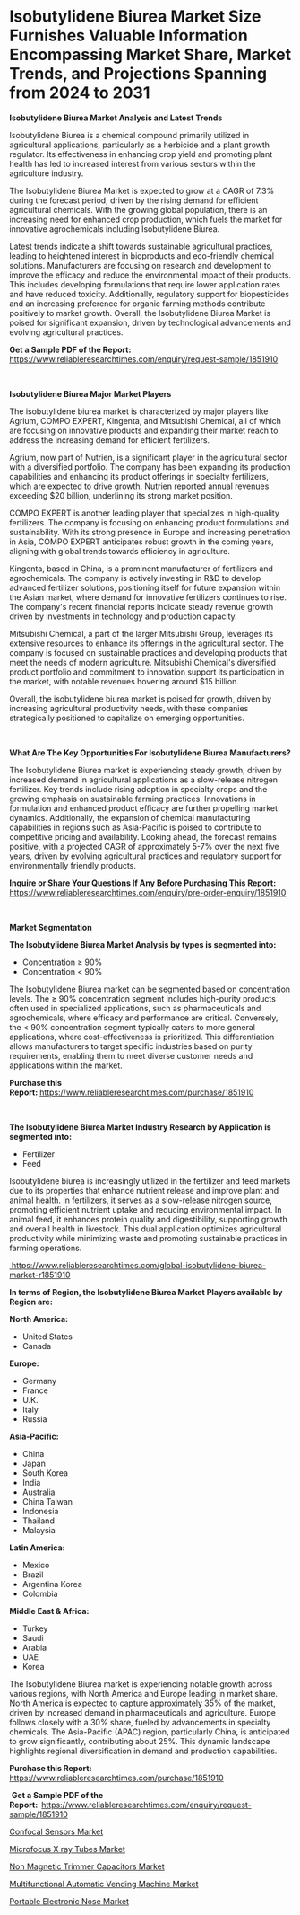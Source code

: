 <p><h1>Isobutylidene Biurea Market Size Furnishes Valuable Information Encompassing Market Share, Market Trends, and Projections Spanning from 2024 to 2031</h1></p><p><strong>Isobutylidene Biurea Market Analysis and Latest Trends</strong></p>
<p><p>Isobutylidene Biurea is a chemical compound primarily utilized in agricultural applications, particularly as a herbicide and a plant growth regulator. Its effectiveness in enhancing crop yield and promoting plant health has led to increased interest from various sectors within the agriculture industry.</p><p>The Isobutylidene Biurea Market is expected to grow at a CAGR of 7.3% during the forecast period, driven by the rising demand for efficient agricultural chemicals. With the growing global population, there is an increasing need for enhanced crop production, which fuels the market for innovative agrochemicals including Isobutylidene Biurea.</p><p>Latest trends indicate a shift towards sustainable agricultural practices, leading to heightened interest in bioproducts and eco-friendly chemical solutions. Manufacturers are focusing on research and development to improve the efficacy and reduce the environmental impact of their products. This includes developing formulations that require lower application rates and have reduced toxicity. Additionally, regulatory support for biopesticides and an increasing preference for organic farming methods contribute positively to market growth. Overall, the Isobutylidene Biurea Market is poised for significant expansion, driven by technological advancements and evolving agricultural practices.</p></p>
<p><strong>Get a Sample PDF of the Report:&nbsp;</strong> <a href="https://www.reliableresearchtimes.com/enquiry/request-sample/1851910?utm_campaign=1266&utm_medium=2&utm_source=Github&utm_content=ia&utm_term=18102024&utm_id=isobutylidene-biurea">https://www.reliableresearchtimes.com/enquiry/request-sample/1851910</a></p>
<p>&nbsp;</p>
<p><strong>Isobutylidene Biurea Major Market Players</strong></p>
<p><p>The isobutylidene biurea market is characterized by major players like Agrium, COMPO EXPERT, Kingenta, and Mitsubishi Chemical, all of which are focusing on innovative products and expanding their market reach to address the increasing demand for efficient fertilizers.</p><p>Agrium, now part of Nutrien, is a significant player in the agricultural sector with a diversified portfolio. The company has been expanding its production capabilities and enhancing its product offerings in specialty fertilizers, which are expected to drive growth. Nutrien reported annual revenues exceeding $20 billion, underlining its strong market position.</p><p>COMPO EXPERT is another leading player that specializes in high-quality fertilizers. The company is focusing on enhancing product formulations and sustainability. With its strong presence in Europe and increasing penetration in Asia, COMPO EXPERT anticipates robust growth in the coming years, aligning with global trends towards efficiency in agriculture.</p><p>Kingenta, based in China, is a prominent manufacturer of fertilizers and agrochemicals. The company is actively investing in R&D to develop advanced fertilizer solutions, positioning itself for future expansion within the Asian market, where demand for innovative fertilizers continues to rise. The company's recent financial reports indicate steady revenue growth driven by investments in technology and production capacity.</p><p>Mitsubishi Chemical, a part of the larger Mitsubishi Group, leverages its extensive resources to enhance its offerings in the agricultural sector. The company is focused on sustainable practices and developing products that meet the needs of modern agriculture. Mitsubishi Chemical's diversified product portfolio and commitment to innovation support its participation in the market, with notable revenues hovering around $15 billion.</p><p>Overall, the isobutylidene biurea market is poised for growth, driven by increasing agricultural productivity needs, with these companies strategically positioned to capitalize on emerging opportunities.</p></p>
<p>&nbsp;</p>
<p><strong>What Are The Key Opportunities For Isobutylidene Biurea Manufacturers?</strong></p>
<p><p>The Isobutylidene Biurea market is experiencing steady growth, driven by increased demand in agricultural applications as a slow-release nitrogen fertilizer. Key trends include rising adoption in specialty crops and the growing emphasis on sustainable farming practices. Innovations in formulation and enhanced product efficacy are further propelling market dynamics. Additionally, the expansion of chemical manufacturing capabilities in regions such as Asia-Pacific is poised to contribute to competitive pricing and availability. Looking ahead, the forecast remains positive, with a projected CAGR of approximately 5-7% over the next five years, driven by evolving agricultural practices and regulatory support for environmentally friendly products.</p></p>
<p><strong>Inquire or Share Your Questions If Any Before Purchasing This Report:</strong> <a href="https://www.reliableresearchtimes.com/enquiry/pre-order-enquiry/1851910?utm_campaign=1266&utm_medium=2&utm_source=Github&utm_content=ia&utm_term=18102024&utm_id=isobutylidene-biurea">https://www.reliableresearchtimes.com/enquiry/pre-order-enquiry/1851910</a></p>
<p>&nbsp;</p>
<p><strong>Market Segmentation</strong></p>
<p><strong>The Isobutylidene Biurea Market Analysis by types is segmented into:</strong></p>
<p><ul><li>Concentration ≥ 90%</li><li>Concentration < 90%</li></ul></p>
<p><p>The Isobutylidene Biurea market can be segmented based on concentration levels. The ≥ 90% concentration segment includes high-purity products often used in specialized applications, such as pharmaceuticals and agrochemicals, where efficacy and performance are critical. Conversely, the < 90% concentration segment typically caters to more general applications, where cost-effectiveness is prioritized. This differentiation allows manufacturers to target specific industries based on purity requirements, enabling them to meet diverse customer needs and applications within the market.</p></p>
<p><strong>Purchase this Report:&nbsp;</strong><a href="https://www.reliableresearchtimes.com/purchase/1851910?utm_campaign=1266&utm_medium=2&utm_source=Github&utm_content=ia&utm_term=18102024&utm_id=isobutylidene-biurea">https://www.reliableresearchtimes.com/purchase/1851910</a></p>
<p>&nbsp;</p>
<p><strong>The Isobutylidene Biurea Market Industry Research by Application is segmented into:</strong></p>
<p><ul><li>Fertilizer</li><li>Feed</li></ul></p>
<p><p>Isobutylidene biurea is increasingly utilized in the fertilizer and feed markets due to its properties that enhance nutrient release and improve plant and animal health. In fertilizers, it serves as a slow-release nitrogen source, promoting efficient nutrient uptake and reducing environmental impact. In animal feed, it enhances protein quality and digestibility, supporting growth and overall health in livestock. This dual application optimizes agricultural productivity while minimizing waste and promoting sustainable practices in farming operations.</p></p>
<p><a href="https://www.reliableresearchtimes.com/global-isobutylidene-biurea-market-r1851910?utm_campaign=1266&utm_medium=2&utm_source=Github&utm_content=ia&utm_term=18102024&utm_id=isobutylidene-biurea">&nbsp;https://www.reliableresearchtimes.com/global-isobutylidene-biurea-market-r1851910</a></p>
<p><strong>In terms of Region, the Isobutylidene Biurea Market Players available by Region are:</strong></p>
<p>
    <p> <strong> North America: </strong>
        <ul>
            <li>United States</li>
            <li>Canada</li>
        </ul>
        </p> 
    <p> <strong> Europe: </strong>
        <ul>
            <li>Germany</li>
            <li>France</li>
            <li>U.K.</li>
            <li>Italy</li>
            <li>Russia</li>
        </ul>
        </p> 
    <p> <strong> Asia-Pacific: </strong>
        <ul>
            <li>China</li>
            <li>Japan</li>
            <li>South Korea</li>
            <li>India</li>
            <li>Australia</li>
            <li>China Taiwan</li>
            <li>Indonesia</li>
            <li>Thailand</li>
            <li>Malaysia</li>
        </ul>
        </p> 
    <p> <strong> Latin America: </strong>
        <ul>
            <li>Mexico</li>
            <li>Brazil</li>
            <li>Argentina Korea</li>
            <li>Colombia</li>
        </ul>
        </p> 
    <p> <strong> Middle East & Africa: </strong>
        <ul>
            <li>Turkey</li>
            <li>Saudi</li>
            <li>Arabia</li>
            <li>UAE</li>
            <li>Korea</li>
        </ul>
    </p>
    </p>
<p><p>The Isobutylidene Biurea market is experiencing notable growth across various regions, with North America and Europe leading in market share. North America is expected to capture approximately 35% of the market, driven by increased demand in pharmaceuticals and agriculture. Europe follows closely with a 30% share, fueled by advancements in specialty chemicals. The Asia-Pacific (APAC) region, particularly China, is anticipated to grow significantly, contributing about 25%. This dynamic landscape highlights regional diversification in demand and production capabilities.</p></p>
<p><strong>Purchase this Report: </strong><a href="https://www.reliableresearchtimes.com/purchase/1851910?utm_campaign=1266&utm_medium=2&utm_source=Github&utm_content=ia&utm_term=18102024&utm_id=isobutylidene-biurea">https://www.reliableresearchtimes.com/purchase/1851910</a></p>
<p>&nbsp;<strong>Get a Sample PDF of the Report:&nbsp;&nbsp;</strong><a href="https://www.reliableresearchtimes.com/enquiry/request-sample/1851910?utm_campaign=1266&utm_medium=2&utm_source=Github&utm_content=ia&utm_term=18102024&utm_id=isobutylidene-biurea">https://www.reliableresearchtimes.com/enquiry/request-sample/1851910</a></p>
<p><strong></strong></p>
<p><p><a href="https://www.linkedin.com/pulse/investing-confocal-sensors-market-trends-leading-products-regional-1l7sc?utm_campaign=1266&utm_medium=2&utm_source=Github&utm_content=ia&utm_term=18102024&utm_id=isobutylidene-biurea">Confocal Sensors Market</a></p><p><a href="https://www.linkedin.com/pulse/strategic-market-insights-navigating-global-microfocus-x-ray-m0dfc?utm_campaign=1266&utm_medium=2&utm_source=Github&utm_content=ia&utm_term=18102024&utm_id=isobutylidene-biurea">Microfocus X ray Tubes Market</a></p><p><a href="https://www.linkedin.com/pulse/non-magnetic-trimmer-capacitors-market-consolidation-impact-riglc?utm_campaign=1266&utm_medium=2&utm_source=Github&utm_content=ia&utm_term=18102024&utm_id=isobutylidene-biurea">Non Magnetic Trimmer Capacitors Market</a></p><p><a href="https://github.com/prosalinda88/Market-Research-Report-List-6/blob/main/multifunctional-automatic-vending-machine-market.md?utm_campaign=1266&utm_medium=2&utm_source=Github&utm_content=ia&utm_term=18102024&utm_id=isobutylidene-biurea">Multifunctional Automatic Vending Machine Market</a></p><p><a href="https://www.linkedin.com/pulse/portable-electronic-nose-market-growth-segmentation-regional-vd5bc?utm_campaign=1266&utm_medium=2&utm_source=Github&utm_content=ia&utm_term=18102024&utm_id=isobutylidene-biurea">Portable Electronic Nose Market</a></p></p>